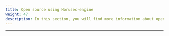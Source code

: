 ```yaml
---
title: Open source using Horusec-engine
weight: 47
description: In this section, you will find more information about open source tools that use the analysis engine created by Horusec's team.
---
```


---
